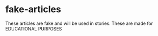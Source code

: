 # fake-articles
These articles are fake and will be used in stories. These are made for EDUCATIONAL PURPOSES
